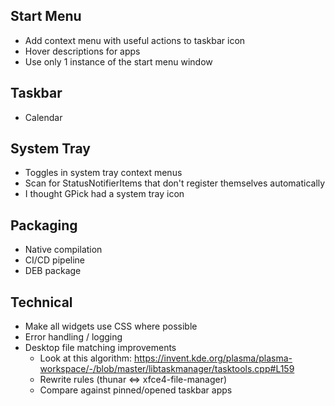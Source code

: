 Start Menu
------------
* Add context menu with useful actions to taskbar icon
* Hover descriptions for apps
* Use only 1 instance of the start menu window

Taskbar
------------
* Calendar

System Tray
------------
* Toggles in system tray context menus
* Scan for StatusNotifierItems that don't register themselves automatically
* I thought GPick had a system tray icon

Packaging
-----------
* Native compilation
* CI/CD pipeline
* DEB package

Technical
------------
* Make all widgets use CSS where possible
* Error handling / logging
* Desktop file matching improvements
  * Look at this algorithm: https://invent.kde.org/plasma/plasma-workspace/-/blob/master/libtaskmanager/tasktools.cpp#L159
  * Rewrite rules (thunar <=> xfce4-file-manager)
  * Compare against pinned/opened taskbar apps
